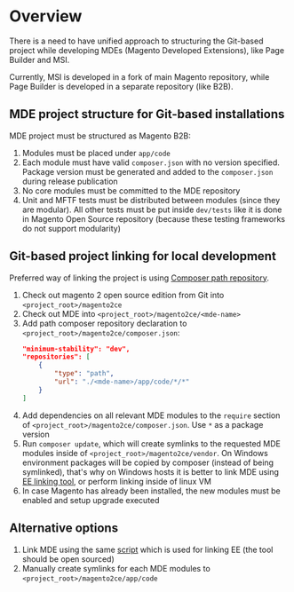 # Overview

There is a need to have unified approach to structuring the Git-based project while developing MDEs (Magento Developed Extensions), like Page Builder and MSI.

Currently, MSI is developed in a fork of main Magento repository, while Page Builder is developed in a separate repository (like B2B).

## MDE project structure for Git-based installations

MDE project must be structured as Magento B2B:
 1. Modules must be placed under `app/code`
 1. Each module must have valid `composer.json` with no version specified. Package version must be generated and added to the `composer.json` during release publication
 1. No core modules must be committed to the MDE repository
 1. Unit and MFTF tests must be distributed between modules (since they are modular). All other tests must be put inside `dev/tests` like it is done in Magento Open Source repository (because these testing frameworks do not support modularity)

## Git-based project linking for local development

Preferred way of linking the project is using [Composer path repository](https://getcomposer.org/doc/05-repositories.md#path).

1. Check out magento 2 open source edition from Git into `<project_root>/magento2ce`
1. Check out MDE into `<project_root>/magento2ce/<mde-name>`
1. Add path composer repository declaration to `<project_root>/magento2ce/composer.json`:
    ```json
    "minimum-stability": "dev",
    "repositories": [
        {
            "type": "path",
            "url": "./<mde-name>/app/code/*/*"
        }
    ]
    ```
1. Add dependencies on all relevant MDE modules to the `require` section of `<project_root>/magento2ce/composer.json`. Use `*` as a package version
1. Run `composer update`, which will create symlinks to the requested MDE modules inside of `<project_root>/magento2ce/vendor`. 
   On Windows environment packages will be copied by composer (instead of being symlinked), that's why on Windows hosts it is better to link MDE using [EE linking tool](https://github.com/magento/magento2ee/blob/2.3-develop/dev/tools/build-ee.php), or perform linking inside of linux VM
1. In case Magento has already been installed, the new modules must be enabled and setup upgrade executed


## Alternative options

1. Link MDE using the same [script](https://github.com/magento/magento2ee/blob/2.3-develop/dev/tools/build-ee.php) which is used for linking EE (the tool should be open sourced)
2. Manually create symlinks for each MDE modules to `<project_root>/magento2ce/app/code`

